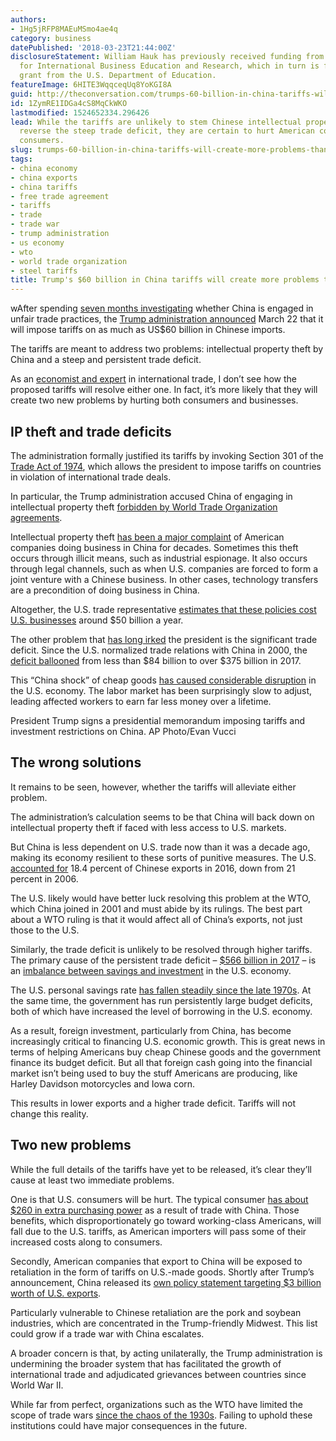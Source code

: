 ```yaml
---
authors:
- 1Hg5jRFP8MAEuMSmo4ae4q
category: business
datePublished: '2018-03-23T21:44:00Z'
disclosureStatement: William Hauk has previously received funding from the Center
  for International Business Education and Research, which in turn is funded by a
  grant from the U.S. Department of Education.
featureImage: 6HITE3WqqceqUq8YoKGI8A
guid: http://theconversation.com/trumps-60-billion-in-china-tariffs-will-create-more-problems-than-they-solve-93897
id: 1ZymRE1IDGa4cS8MqCkWKO
lastmodified: 1524652334.296426
lead: While the tariffs are unlikely to stem Chinese intellectual property theft or
  reverse the steep trade deficit, they are certain to hurt American companies and
  consumers.
slug: trumps-60-billion-in-china-tariffs-will-create-more-problems-than-they-solve
tags:
- china economy
- china exports
- china tariffs
- free trade agreement
- tariffs
- trade
- trade war
- trump administration
- us economy
- wto
- world trade organization
- steel tariffs
title: Trump's $60 billion in China tariffs will create more problems than they solve
---
```

wAfter spending [seven months investigating](https://ustr.gov/about-us/policy-offices/press-office/press-releases/2017/august/ustr-announces-initiation-section) whether China is engaged in unfair trade practices, the [Trump administration announced](https://www.nytimes.com/2018/03/22/us/politics/trump-will-hit-china-with-trade-measures-as-white-house-exempts-allies-from-tariffs.html) March 22 that it will impose tariffs on as much as US$60 billion in Chinese imports. 

The tariffs are meant to address two problems: intellectual property theft by China and a steep and persistent trade deficit. 

As an [economist and expert](https://scholar.google.com/citations?user=B744wv0AAAAJ&hl=en&oi=ao) in international trade, I don’t see how the proposed tariffs will resolve either one. In fact, it’s more likely that they will create two new problems by hurting both consumers and businesses. 

## IP theft and trade deficits

The administration formally justified its tariffs by invoking Section 301 of the [Trade Act of 1974](https://legcounsel.house.gov/Comps/93-618.pdf), which allows the president to impose tariffs on countries in violation of international trade deals. 

In particular, the Trump administration accused China of engaging in intellectual property theft [forbidden by World Trade Organization agreements](https://www.wto.org/english/tratop_e/trips_e/trips_e.htm). 

Intellectual property theft [has been a major complaint](http://www.ipcommission.org/index.html) of American companies doing business in China for decades. Sometimes this theft occurs through illicit means, such as industrial espionage. It also occurs through legal channels, such as when U.S. companies are forced to form a joint venture with a Chinese business. In other cases, technology transfers are a precondition of doing business in China. 

Altogether, the U.S. trade representative [estimates that these policies cost U.S. businesses](https://ustr.gov/sites/default/files/USTR%20301%20Fact%20Sheet.pdf) around $50 billion a year.

The other problem that [has long irked](http://www.bbc.com/news/election-us-2016-36185012) the president is the significant trade deficit. Since the U.S. normalized trade relations with China in 2000, the [deficit ballooned](https://www.census.gov/foreign-trade/balance/c5700.html) from less than $84 billion to over $375 billion in 2017. 

This “China shock” of cheap goods [has caused considerable disruption](https://www.annualreviews.org/doi/pdf/10.1146/annurev-economics-080315-015041) in the U.S. economy. The labor market has been surprisingly slow to adjust, leading affected workers to earn far less money over a lifetime. 

President Trump signs a presidential memorandum imposing tariffs and investment restrictions on China. AP Photo/Evan Vucci

## The wrong solutions

It remains to be seen, however, whether the tariffs will alleviate either problem. 

The administration’s calculation seems to be that China will back down on intellectual property theft if faced with less access to U.S. markets. 

But China is less dependent on U.S. trade now than it was a decade ago, making its economy resilient to these sorts of punitive measures. The U.S. [accounted for](https://wits.worldbank.org/CountryProfile/en/Country/CHN/StartYear/2006/EndYear/2016/TradeFlow/Export/Partner/USA/Indicator/XPRT-PRTNR-SHR) 18.4 percent of Chinese exports in 2016, down from 21 percent in 2006. 

The U.S. likely would have better luck resolving this problem at the WTO, which China joined in 2001 and must abide by its rulings. The best part about a WTO ruling is that it would affect all of China’s exports, not just those to the U.S.

Similarly, the trade deficit is unlikely to be resolved through higher tariffs. The primary cause of the persistent trade deficit – [$566 billion in 2017](https://www.wsj.com/articles/u-s-trade-gap-highest-in-nine-years-in-december-1517923918) – is an [imbalance between savings and investment](http://policonomics.com/net-capital-outflow/) in the U.S. economy. 

The U.S. personal savings rate [has fallen steadily since the late 1970s](https://www.bloomberg.com/news/articles/2018-01-26/why-the-savings-rate-is-a-reason-to-worry-about-2018-u-s-growth). At the same time, the government has run persistently large budget deficits, both of which have increased the level of borrowing in the U.S. economy. 

As a result, foreign investment, particularly from China, has become increasingly critical to financing U.S. economic growth. This is great news in terms of helping Americans buy cheap Chinese goods and the government finance its budget deficit. But all that foreign cash going into the financial market isn’t being used to buy the stuff Americans are producing, like Harley Davidson motorcycles and Iowa corn. 

This results in lower exports and a higher trade deficit. Tariffs will not change this reality.

## Two new problems

While the full details of the tariffs have yet to be released, it’s clear they’ll cause at least two immediate problems. 

One is that U.S. consumers will be hurt. The typical consumer [has about $260 in extra purchasing power](https://www.stlouisfed.org/on-the-economy/2017/may/impact-chinese-imports-us-jobs) as a result of trade with China. Those benefits, which disproportionately go toward working-class Americans, will fall due to the U.S. tariffs, as American importers will pass some of their increased costs along to consumers.

Secondly, American companies that export to China will be exposed to retaliation in the form of tariffs on U.S.-made goods. Shortly after Trump’s announcement, China released its [own policy statement targeting $3 billion worth of U.S. exports](https://www.nytimes.com/2018/03/23/business/china-tariffs-response.html). 

Particularly vulnerable to Chinese retaliation are the pork and soybean industries, which are concentrated in the Trump-friendly Midwest. This list could grow if a trade war with China escalates.

A broader concern is that, by acting unilaterally, the Trump administration is undermining the broader system that has facilitated the growth of international trade and adjudicated grievances between countries since World War II. 

While far from perfect, organizations such as the WTO have limited the scope of trade wars [since the chaos of the 1930s](https://www.history.com/news/trade-war-great-depression-trump-smoot-hawley). Failing to uphold these institutions could have major consequences in the future.